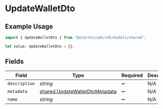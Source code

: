 # UpdateWalletDto

## Example Usage

```typescript
import { UpdateWalletDto } from "@starton/sdk/sdk/models/shared";

let value: UpdateWalletDto = {};
```

## Fields

| Field                                                                                   | Type                                                                                    | Required                                                                                | Description                                                                             |
| --------------------------------------------------------------------------------------- | --------------------------------------------------------------------------------------- | --------------------------------------------------------------------------------------- | --------------------------------------------------------------------------------------- |
| `description`                                                                           | *string*                                                                                | :heavy_minus_sign:                                                                      | N/A                                                                                     |
| `metadata`                                                                              | [shared.UpdateWalletDtoMetadata](../../../sdk/models/shared/updatewalletdtometadata.md) | :heavy_minus_sign:                                                                      | N/A                                                                                     |
| `name`                                                                                  | *string*                                                                                | :heavy_minus_sign:                                                                      | N/A                                                                                     |